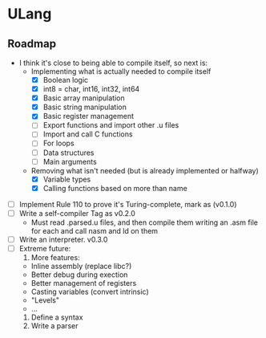# ULang
## Roadmap

* I think it's close to being able to compile itself, so next is:  
  * Implementing what is actually needed to compile itself
    - [X] Boolean logic
    - [X] int8 = char, int16, int32, int64
    - [X] Basic array manipulation
    - [X] Basic string manipulation
    - [X] Basic register management
    - [ ] Export functions and import other .u files
    - [ ] Import and call C functions
    - [ ] For loops
    - [ ] Data structures
    - [ ] Main arguments
  * Removing what isn't needed (but is already implemented or halfway)
    - [X] Variable types
    - [X] Calling functions based on more than name
- [ ] Implement Rule 110 to prove it's Turing-complete, mark as (v0.1.0)
- [ ] Write a self-compiler Tag as v0.2.0
  * Must read .parsed.u files, and then compile them writing an .asm file for each and call nasm and ld on them
- [ ] Write an interpreter. v0.3.0
- [ ] Extreme future:
  1. More features:
    * Inline assembly (replace libc?)
    * Better debug during exection
    * Better management of registers
    * Casting variables (convert intrinsic)
    * "Levels"
    * ...
  1. Define a syntax
  1. Write a parser
